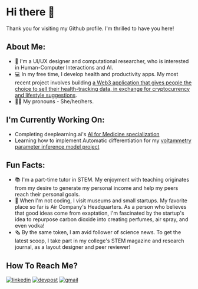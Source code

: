 # Hi there 👋

Thank you for visiting my Github profile. I'm thrilled to have you here!

## About Me:
- 🔬 I'm a UI/UX designer and computational researcher, who is interested in Human-Computer Interactions and AI.
- 💻 In my free time, I develop health and productivity apps. My most recent project involves building [a Web3 application that gives people the choice to sell their health-tracking data, in exchange for cryptocurrency and lifestyle suggestions](https://devpost.com/software/altru). 
- 👩🏻 My pronouns - She/her/hers.

## I'm Currently Working On:
- Completing deeplearning.ai's [AI for Medicine specialization](https://www.coursera.org/specializations/ai-for-medicine) 
- Learning how to implement Automatic differentiation for my [voltammetry parameter inference model project](https://github.com/mellieho9/Voltammogram-Parameter-Inference) 

## Fun Facts:
- 📚 I'm a part-time tutor in STEM. My enjoyment with teaching originates from my desire to generate my personal income and help my peers reach their personal goals.
- 🔭 When I'm not coding, I visit museums and small startups. My favorite place so far is Air Company's Headquarters. As a person who believes that good ideas come from exaptation, I'm fascinated by the startup's idea to repurpose carbon dioxide into creating perfumes, air spray, and even vodka!
- 🗞 By the same token, I am avid follower of science news. To get the latest scoop, I take part in my college's STEM magazine and research journal, as a layout designer and peer reviewer!

## How To Reach Me?
[![linkedin](https://img.shields.io/badge/LinkedIn-0A66C2?style=for-the-badge&logo=LinkedIn&logoColor=white)](https://www.linkedin.com/in/ngan-ho-3027461a4/)
[![devpost](https://img.shields.io/badge/Devpost-0078D7?style=for-the-badge&logo=Devpost&logoColor=white)](https://devpost.com/melioraho9?ref_content=user-portfolio&ref_feature=portfolio&ref_medium=global-nav)
[![gmail](https://img.shields.io/badge/Gmail-EA4335?style=for-the-badge&logo=Gmail&logoColor=white)](mailto:nho10@fordham.edu)

